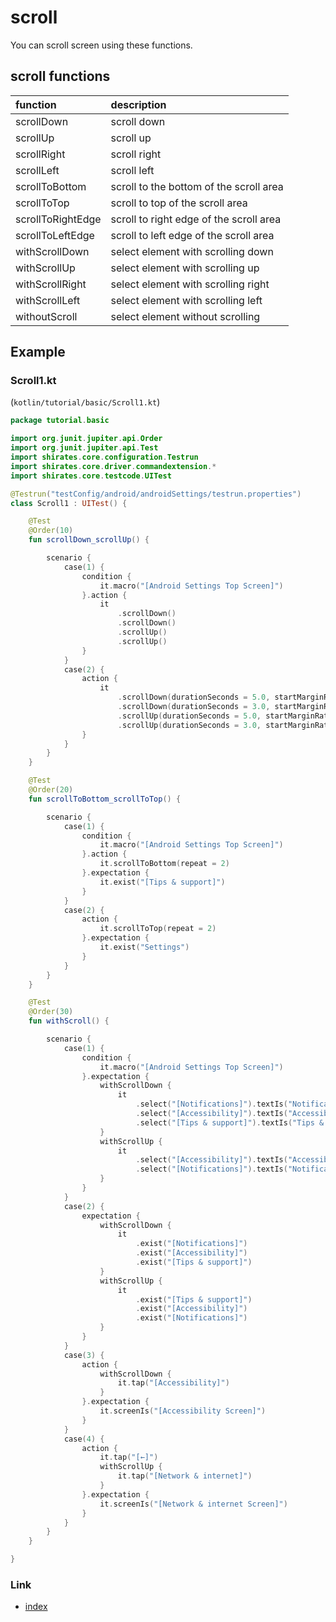 # scroll

You can scroll screen using these functions.

## scroll functions

| function          | description                             |
|:------------------|:----------------------------------------|
| scrollDown        | scroll down                             |
| scrollUp          | scroll up                               |
| scrollRight       | scroll right                            |
| scrollLeft        | scroll left                             |
| scrollToBottom    | scroll to the bottom of the scroll area |
| scrollToTop       | scroll to top of the scroll area        |
| scrollToRightEdge | scroll to right edge of the scroll area |
| scrollToLeftEdge  | scroll to left edge of the scroll area  |
| withScrollDown    | select element with scrolling down      |
| withScrollUp      | select element with scrolling up        |
| withScrollRight   | select element with scrolling right     |
| withScrollLeft    | select element with scrolling left      |
| withoutScroll     | select element without scrolling        |

## Example

### Scroll1.kt

(`kotlin/tutorial/basic/Scroll1.kt`)

```kotlin
package tutorial.basic

import org.junit.jupiter.api.Order
import org.junit.jupiter.api.Test
import shirates.core.configuration.Testrun
import shirates.core.driver.commandextension.*
import shirates.core.testcode.UITest

@Testrun("testConfig/android/androidSettings/testrun.properties")
class Scroll1 : UITest() {

    @Test
    @Order(10)
    fun scrollDown_scrollUp() {

        scenario {
            case(1) {
                condition {
                    it.macro("[Android Settings Top Screen]")
                }.action {
                    it
                        .scrollDown()
                        .scrollDown()
                        .scrollUp()
                        .scrollUp()
                }
            }
            case(2) {
                action {
                    it
                        .scrollDown(durationSeconds = 5.0, startMarginRatio = 0.1)
                        .scrollDown(durationSeconds = 3.0, startMarginRatio = 0.3)
                        .scrollUp(durationSeconds = 5.0, startMarginRatio = 0.1)
                        .scrollUp(durationSeconds = 3.0, startMarginRatio = 0.3)
                }
            }
        }
    }

    @Test
    @Order(20)
    fun scrollToBottom_scrollToTop() {

        scenario {
            case(1) {
                condition {
                    it.macro("[Android Settings Top Screen]")
                }.action {
                    it.scrollToBottom(repeat = 2)
                }.expectation {
                    it.exist("[Tips & support]")
                }
            }
            case(2) {
                action {
                    it.scrollToTop(repeat = 2)
                }.expectation {
                    it.exist("Settings")
                }
            }
        }
    }

    @Test
    @Order(30)
    fun withScroll() {

        scenario {
            case(1) {
                condition {
                    it.macro("[Android Settings Top Screen]")
                }.expectation {
                    withScrollDown {
                        it
                            .select("[Notifications]").textIs("Notifications")
                            .select("[Accessibility]").textIs("Accessibility")
                            .select("[Tips & support]").textIs("Tips & support")
                    }
                    withScrollUp {
                        it
                            .select("[Accessibility]").textIs("Accessibility")
                            .select("[Notifications]").textIs("Notifications")
                    }
                }
            }
            case(2) {
                expectation {
                    withScrollDown {
                        it
                            .exist("[Notifications]")
                            .exist("[Accessibility]")
                            .exist("[Tips & support]")
                    }
                    withScrollUp {
                        it
                            .exist("[Tips & support]")
                            .exist("[Accessibility]")
                            .exist("[Notifications]")
                    }
                }
            }
            case(3) {
                action {
                    withScrollDown {
                        it.tap("[Accessibility]")
                    }
                }.expectation {
                    it.screenIs("[Accessibility Screen]")
                }
            }
            case(4) {
                action {
                    it.tap("[←]")
                    withScrollUp {
                        it.tap("[Network & internet]")
                    }
                }.expectation {
                    it.screenIs("[Network & internet Screen]")
                }
            }
        }
    }

}
```

### Link

- [index](../../../index.md)


